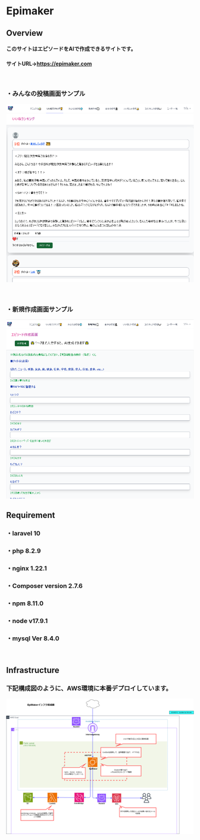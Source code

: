 # Epimaker

## Overview
#### このサイトはエピソードをAIで作成できるサイトです。
#### サイトURL→https://epimaker.com
<br>

### ・みんなの投稿画面サンプル

![サイト画像](./readme1.png)
<br><br><br>

### ・新規作成画面サンプル

![サイト画像](./readme2.png)
<br>

## Requirement
### ・laravel 10
### ・php 8.2.9
### ・nginx 1.22.1
### ・Composer version 2.7.6
### ・npm 8.11.0
### ・node v17.9.1
### ・mysql Ver 8.4.0
<br>

## Infrastructure
### 下記構成図のように、AWS環境に本番デプロイしています。
![サイト画像](./インフラ構成.png)

